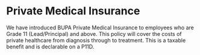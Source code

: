 # Private Medical Insurance

We have introduced BUPA Private Medical Insurance to employees who are Grade 11 (Lead/Principal) and above. This policy will cover the costs of private healthcare from diagnosis through to treatment. This is a taxable benefit and is declarable on a P11D.  

